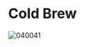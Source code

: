# Cold Brew

![040041](https://user-images.githubusercontent.com/50277379/140708973-74daaa69-c378-420e-b50b-6efae50aa1f4.jpg)
